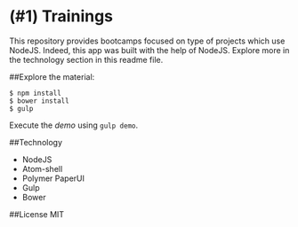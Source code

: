 (#1) Trainings
===========

This repository provides bootcamps focused on type of projects which use NodeJS.
Indeed, this app was built with the help of NodeJS. Explore more in the technology section in this readme file.

##Explore the material:

```terminal
$ npm install
$ bower install
$ gulp
```

Execute the *demo* using ```gulp demo```.

##Technology

- NodeJS
- Atom-shell
- Polymer PaperUI
- Gulp
- Bower

##License
MIT
